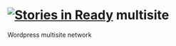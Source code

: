 [![Stories in Ready](https://badge.waffle.io/nycprepared/multisite.png?label=ready&title=Ready)](https://waffle.io/nycprepared/multisite)
multisite
=========

Wordpress multisite network
